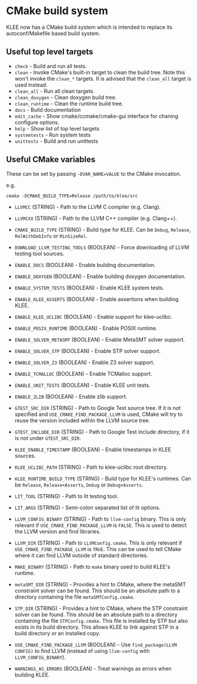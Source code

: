 # CMake build system

KLEE now has a CMake build system which is intended to replace
its autoconf/Makefile based build system.

## Useful top level targets

* `check` - Build and run all tests.
* `clean` - Invoke CMake's built-in target to clean the build tree.  Note this
  won't invoke the `clean_*` targets. It is advised that the `clean_all` target
  is used instead.
* `clean_all` - Run all clean targets.
* `clean_doxygen` - Clean doxygen build tree.
* `clean_runtime` - Clean the runtime build tree.
* `docs` - Build documentation
* `edit_cache` - Show cmake/ccmake/cmake-gui interface for chaning configure options.
* `help` - Show list of top level targets
* `systemtests` - Run system tests
* `unittests` - Build and run unittests

## Useful CMake variables

These can be set by passing `-DVAR_NAME=VALUE` to the CMake invocation.

e.g.

```
cmake -DCMAKE_BUILD_TYPE=Release /path/to/klee/src
```
* `LLVMCC` (STRING) - Path to the LLVM C compiler (e.g. Clang).

* `LLVMCXX` (STRING) - Path to the LLVM C++ compiler (e.g. Clang++).

* `CMAKE_BUILD_TYPE` (STRING) - Build type for KLEE. Can be
  `Debug`, `Release`, `RelWithDebInfo` or `MinSizeRel`.

* `DOWNLOAD_LLVM_TESTING_TOOLS` (BOOLEAN) - Force downloading
   of LLVM testing tool sources.

* `ENABLE_DOCS` (BOOLEAN) - Enable building documentation.

* `ENABLE_DOXYGEN` (BOOLEAN) - Enable building doxygen documentation.

* `ENABLE_SYSTEM_TESTS` (BOOLEAN) - Enable KLEE system tests.

* `ENABLE_KLEE_ASSERTS` (BOOLEAN) - Enable assertions when building KLEE.

* `ENABLE_KLEE_UCLIBC` (BOOLEAN) - Enable support for klee-uclibc.

* `ENABLE_POSIX_RUNTIME` (BOOLEAN) - Enable POSIX runtime.

* `ENABLE_SOLVER_METASMT` (BOOLEAN) - Enable MetaSMT solver support.

* `ENABLE_SOLVER_STP` (BOOLEAN) - Enable STP solver support.

* `ENABLE_SOLVER_Z3` (BOOLEAN) - Enable Z3 solver support.

* `ENABLE_TCMALLOC` (BOOLEAN) - Enable TCMalloc support.

* `ENABLE_UNIT_TESTS` (BOOLEAN) - Enable KLEE unit tests.

* `ENABLE_ZLIB` (BOOLEAN) - Enable zlib support.

* `GTEST_SRC_DIR` (STRING) - Path to Google Test source tree. If it is not
   specified and `USE_CMAKE_FIND_PACKAGE_LLVM` is used, CMake will try to reuse
   the version included within the LLVM source tree.

* `GTEST_INCLUDE_DIR` (STRING) - Path to Google Test include directory,
   if it is not under `GTEST_SRC_DIR`.

* `KLEE_ENABLE_TIMESTAMP` (BOOLEAN) - Enable timestamps in KLEE sources.

* `KLEE_UCLIBC_PATH` (STRING) - Path to klee-uclibc root directory.

* `KLEE_RUNTIME_BUILD_TYPE` (STRING) - Build type for KLEE's runtimes.
   Can be `Release`, `Release+Asserts`, `Debug` or `Debug+Asserts`.

* `LIT_TOOL` (STRING) - Path to lit testing tool.

* `LIT_ARGS` (STRING) - Semi-colon separated list of lit options.

* `LLVM_CONFIG_BINARY` (STRING) - Path to `llvm-config` binary. This is
   only relevant if `USE_CMAKE_FIND_PACKAGE_LLVM` is `FALSE`. This is used
   to detect the LLVM version and find libraries.

* `LLVM_DIR` (STRING) - Path to `LLVMConfig.cmake`. This is only relevant if
   `USE_CMAKE_FIND_PACKAGE_LLVM` is `TRUE`. This can be used to tell CMake where
   it can find LLVM outside of standard directories.

* `MAKE_BINARY` (STRING) - Path to `make` binary used to build KLEE's runtime.

* `metaSMT_DIR` (STRING) - Provides a hint to CMake, where the metaSMT constraint
  solver can be found.  This should be an absolute path to a directory
  containing the file `metaSMTConfig.cmake`.

* `STP_DIR` (STRING) - Provides a hint to CMake, where the STP constraint
  solver can be found.  This should be an absolute path to a directory
  containing the file `STPConfig.cmake`. This file is installed by STP
  but also exists in its build directory. This allows KLEE to link
  against STP in a build directory or an installed copy.

* `USE_CMAKE_FIND_PACKAGE_LLVM` (BOOLEAN) - Use `find_package(LLVM CONFIG)`
   to find LLVM (instead of using `llvm-config` with `LLVM_CONFIG_BINARY`).

* `WARNINGS_AS_ERRORS` (BOOLEAN) - Treat warnings as errors when building KLEE.
